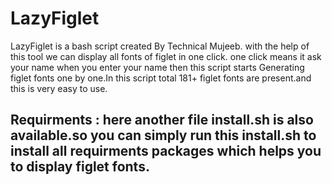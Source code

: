 # LazyFiglet
LazyFiglet is a bash script created By Technical Mujeeb. with the help of this tool we can display all fonts of figlet in one click. one click means it ask your name when you enter your name then this script starts Generating figlet fonts one by one.In this script total 181+ figlet fonts are present.and this is very easy to use.

## Requirments : here another file install.sh is also available.so you can simply run this install.sh to install all requirments packages which helps you to display figlet fonts.
